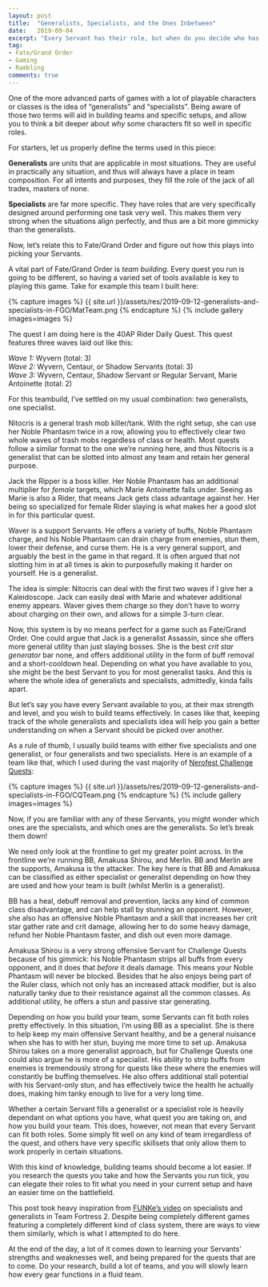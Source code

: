 ```yaml
---
layout: post
title:  "Generalists, Specialists, and the Ones Inbetween"
date:   2019-09-04
excerpt: "Every Servant has their role, but when do you decide who has to fulfill what role?"
tag:
- Fate/Grand Order
- Gaming
- Rambling
comments: true
---
```


One of the more advanced parts of games with a lot of playable characters or classes is the idea of “generalists” and “specialists”. Being aware of those two terms will aid in building teams and specific setups, and allow you to think a bit deeper about *why* some characters fit so well in specific roles.


For starters, let us properly define the terms used in this piece:

**Generalists** are units that are applicable in most situations. They are useful in practically any situation, and thus will always have a place in team composition. For all intents and purposes, they fill the role of the jack of all trades, masters of none.

**Specialists** are far more specific. They have roles that are very specifically designed around performing one task very well. This makes them very strong when the situations align perfectly, and thus are a bit more gimmicky than the generalists.

Now, let’s relate this to Fate/Grand Order and figure out how this plays into picking your Servants.


A vital part of Fate/Grand Order is *team building*. Every quest you run is going to be different, so having a varied set of tools available is key to playing this game. Take for example this team I built here:

{% capture images %} {{ site.url }}/assets/res/2019-09-12-generalists-and-specialists-in-FGO/MatTeam.png {% endcapture %} {% include gallery images=images %}

The quest I am doing here is the 40AP Rider Daily Quest. This quest features three waves laid out like this:

*Wave 1:*
Wyvern (total: 3) <br>
*Wave 2:*
Wyvern, Centaur, or Shadow Servants (total: 3) <br>
*Wave 3:*
Wyvern, Centaur, Shadow Servant or Regular Servant, Marie Antoinette (total: 2)

For this teambuild, I’ve settled on my usual combination: two generalists, one specialist.

Nitocris is a general trash mob killer/tank. With the right setup, she can use her Noble Phantasm twice in a row, allowing you to effectively clear two whole waves of trash mobs regardless of class or health. Most quests follow a similar format to the one we’re running here, and thus Nitocris is a generalist that can be slotted into almost any team and retain her general purpose.

Jack the Ripper is a boss killer. Her Noble Phantasm has an additional multiplier for *female* targets, which Marie Antoinette falls under. Seeing as Marie is also a Rider, that means Jack gets class advantage against her. Her being so specialized for female Rider slaying is what makes her a good slot in for this particular quest.

Waver is a support Servants. He offers a variety of buffs, Noble Phantasm charge, and his Noble Phantasm can drain charge from enemies, stun them, lower their defense, and curse them. He is a very general support, and arguably the best in the game in that regard. It is often argued that not slotting him in at all times is akin to purposefully making it harder on yourself. He is a generalist.

The idea is simple: Nitocris can deal with the first two waves if I give her a Kaleidoscope. Jack can easily deal with Marie and whatever additional enemy appears. Waver gives them charge so they don’t have to worry about charging on their own, and allows for a simple 3-turn clear.

Now, this system is by no means perfect for a game such as Fate/Grand Order. One could argue that Jack is a generalist Assassin, since she offers more general utility than just slaying bosses. She is the best *crit star generator* bar none, and offers additional utility in the form of buff removal and a short-cooldown heal. Depending on what you have available to you, she might be the best Servant to you for most generalist tasks. And this is where the whole idea of generalists and specialists, admittedly, kinda falls apart.


But let’s say you have every Servant available to you, at their max strength and level, and you wish to build teams effectively. In cases like that, keeping track of the whole generalists and specialists idea will help you gain a better understanding on when a Servant should be picked over another.

As a rule of thumb, I usually build teams with either five specialists and one generalist, or four generalists and two specialists. Here is an example of a team like that, which I used during the vast majority of [Nerofest Challenge Quests](https://fate-go.cirnopedia.org/quest_event_us_20190829.php#exhibition2016):

{% capture images %} {{ site.url }}/assets/res/2019-09-12-generalists-and-specialists-in-FGO/CQTeam.png {% endcapture %} {% include gallery images=images %}

Now, if you are familiar with any of these Servants, you might wonder which ones are the specialists, and which ones are the generalists. So let’s break them down!

We need only look at the frontline to get my greater point across. In the frontline we’re running BB, Amakusa Shirou, and Merlin. BB and Merlin are the supports, Amakusa is the attacker. The key here is that BB and Amakusa can be classified as either specialist or generalist depending on how they are used and how your team is built (whilst Merlin is a generalist).

BB has a heal, debuff removal and prevention, lacks any kind of common class disadvantage, and can help stall by stunning an opponent. However, she also has an offensive Noble Phantasm and a skill that increases her crit star gather rate and crit damage, allowing her to do some heavy damage, refund her Noble Phantasm faster, and dish out even more damage.

Amakusa Shirou is a very strong offensive Servant for Challenge Quests because of his gimmick: his Noble Phantasm strips all buffs from every opponent, and it does that *before* it deals damage. This means your Noble Phantasm will never be blocked. Besides that he also enjoys being part of the Ruler class, which not only has an increased attack modifier, but is also naturally tanky due to their resistance against all the common classes. As additional utility, he offers a stun and passive star generating.

Depending on how you build your team, some Servants can fit both roles pretty effectively. In this situation, I’m using BB as a specialist. She is there to help keep my main offensive Servant healthy, and be a general nuisance when she has to with her stun, buying me more time to set up. Amakusa Shirou takes on a more generalist approach, but for Challenge Quests one could also argue he is more of a specialist. His ability to strip buffs from enemies is tremendously strong for quests like these where the enemies will constantly be buffing themselves. He also offers additional stall potential with his Servant-only stun, and has effectively twice the health he actually does, making him tanky enough to live for a very long time.

Whether a certain Servant fills a generalist or a specialist role is heavily dependant on what options you have, what quest you are taking on, and how you build your team. This does, however, not mean that every Servant can fit both roles. Some simply fit well on any kind of team irregardless of the quest, and others have very specific skillsets that only allow them to work properly in certain situations.

With this kind of knowledge, building teams should become a lot easier. If you research the quests you take and how the Servants you run tick, you can elegate their roles to fit what you need in your current setup and have an easier time on the battlefield.

This post took heavy inspiration from [FUNKe’s video](https://www.youtube.com/watch?v=9UiVtTR4aMY) on specialists and generalists in Team Fortress 2. Despite being completely different games featuring a completely different kind of class system, there are ways to view them similarly, which is what I attempted to do here.

At the end of the day, a lot of it comes down to learning your Servants’ strengths and weaknesses well, and being prepared for the quests that are to come. Do your research, build a lot of teams, and you will slowly learn how every gear functions in a fluid team.